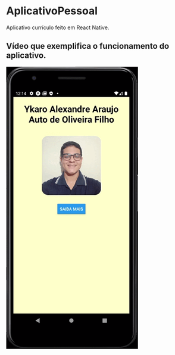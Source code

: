 # AplicativoPessoal
Aplicativo currículo feito em React Native.

## Vídeo que exemplifica o funcionamento do aplicativo.

![VideoExplocacao](https://github.com/YkaroAlexandre/AplicativoPessoal/blob/master/Android%20Emulator%20-%20Pixel_3a_API_29_5554%202022-09-13%2012-14-58(1).gif)
